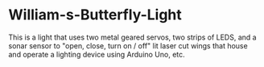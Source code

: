 # William-s-Butterfly-Light
This is a light that uses two metal geared servos, two strips of LEDS, and a sonar sensor to "open, close, turn on / off" lit laser cut wings that house and operate a lighting device using Arduino Uno, etc.
